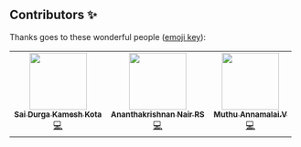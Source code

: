 ## Contributors ✨

Thanks goes to these wonderful people ([emoji key](https://allcontributors.org/docs/en/emoji-key)):

<!-- ALL-CONTRIBUTORS-LIST:START - Do not remove or modify this section -->
<!-- prettier-ignore-start -->
<!-- markdownlint-disable -->
<table>
  <tr>
      <td align="center"><a href="https://github.com/ksdkamesh99"><img src="https://avatars2.githubusercontent.com/u/46109386?s=400&u=c680abd3f6a618a603e7f1c0e468e111e1364fff&v=4" width="100px;" alt=""/><br /><sub><b>Sai Durga Kamesh Kota
</b></sub></a><br /><a href="https://github.com/ksdkamesh99/TensorGram/commits?author=ksdkamesh99" title="Code">💻</a></td>
      <td align="center"><a href="https://github.com/akrish4"><img src="https://avatars1.githubusercontent.com/u/61831021?s=400&u=31f7ece09fb07c20b3b97673f448e762dc0946b0&v=4" width="100px;" alt=""/><br /><sub><b>Ananthakrishnan Nair RS
</b></sub></a><br /><a href="https://github.com/ksdkamesh99/TensorGram/commits?author=akrish4" title="Code">💻</a></td>
      <td align="center"><a href="https://github.com/muthuannamalai12"><img src="https://avatars0.githubusercontent.com/u/64524822?s=400&u=c1f8f317ca1eb1340f411b69b3b7c85446303ae5&v=4" width="100px;" alt=""/><br /><sub><b>Muthu Annamalai.V
</b></sub></a><br /><a href="https://github.com/ksdkamesh99/TensorGram/commits?author=muthuannamalai12" title="Code">💻</a></td>
